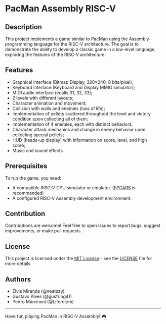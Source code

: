 # PacMan Assembly RISC-V

## Description
This project implements a game similar to PacMan using the Assembly programming language for the RISC-V architecture. The goal is to demonstrate the ability to develop a classic game in a low-level language, exploring the features of the RISC-V architecture.

## Features
- Graphical interface (Bitmap Display, 320×240, 8 bits/pixel);
- Keyboard interface (Keyboard and Display MMIO simulator);
- MIDI audio interface (ecalls 31, 32, 33);
- 2 levels with different layouts;
- Character animation and movement;
- Collision with walls and enemies (loss of life);
- Implementation of pellets scattered throughout the level and victory condition upon collecting all of them;
- Implementation of 4 enemies, each with distinct behaviors;
- Character attack mechanics and change in enemy behavior upon collecting special pellets;
- HUD (heads-up display) with information on score, level, and high score;
- Music and sound effects

## Prerequisites
To run the game, you need:
- A compatible RISC-V CPU simulator or emulator. ([FPGARS](https://leoriether.github.io/FPGRARS/) is recommended)
- A configured RISC-V Assembly development environment.

## Contribution
Contributions are welcome! Feel free to open issues to report bugs, suggest improvements, or make pull requests.

## License
This project is licensed under the [MIT License](https://opensource.org/licenses/MIT) - see the [LICENSE](LICENSE) file for more details.

## Authors
- Élvis Miranda (@neatzzy)
- Gustavo Alves (@gusfring41)
- Pedro Marcinoni (@Liferoijrm)

---

Have fun playing PacMan in RISC-V Assembly! 🎮
